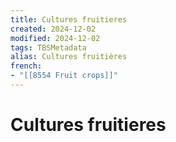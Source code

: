 ```yaml
---
title: Cultures fruitieres
created: 2024-12-02
modified: 2024-12-02
tags: TBSMetadata
alias: Cultures fruitières
french:
- "[[8554 Fruit crops]]"
---
```

# Cultures fruitieres
